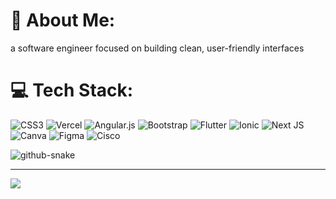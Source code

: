 <!--<div align="center">
  <img src="https://github.com/BaharHasanova/BaharHasanova/blob/main/banner-github.jpeg?raw=true" alt="GitHub Banner" />
</div>-->

# 💫 About Me:
 a software engineer focused on building clean, user-friendly interfaces

# 💻 Tech Stack:
![CSS3](https://img.shields.io/badge/css3-%231572B6.svg?style=for-the-badge&logo=css3&logoColor=white) ![Vercel](https://img.shields.io/badge/vercel-%23000000.svg?style=for-the-badge&logo=vercel&logoColor=white) ![Angular.js](https://img.shields.io/badge/angular.js-%23E23237.svg?style=for-the-badge&logo=angularjs&logoColor=white) ![Bootstrap](https://img.shields.io/badge/bootstrap-%238511FA.svg?style=for-the-badge&logo=bootstrap&logoColor=white) ![Flutter](https://img.shields.io/badge/Flutter-%2302569B.svg?style=for-the-badge&logo=Flutter&logoColor=white) ![Ionic](https://img.shields.io/badge/Ionic-%233880FF.svg?style=for-the-badge&logo=Ionic&logoColor=white) ![Next JS](https://img.shields.io/badge/Next-black?style=for-the-badge&logo=next.js&logoColor=white) ![Canva](https://img.shields.io/badge/Canva-%2300C4CC.svg?style=for-the-badge&logo=Canva&logoColor=white) ![Figma](https://img.shields.io/badge/figma-%23F24E1E.svg?style=for-the-badge&logo=figma&logoColor=white) ![Cisco](https://img.shields.io/badge/cisco-%23049fd9.svg?style=for-the-badge&logo=cisco&logoColor=black)


<picture>
  <source media="(prefers-color-scheme: dark)" srcset="https://raw.githubusercontent.com/BaharHasanova/BaharHasanova/output/github-snake-dark.svg" />
  <source media="(prefers-color-scheme: light)" srcset="https://raw.githubusercontent.com/BaharHasanova/BaharHasanova/output/github-snake.svg" />
  <img alt="github-snake" src="https://raw.githubusercontent.com/BaharHasanova/BaharHasanova/output/github-snake.svg" />
</picture>

---
[![](https://visitcount.itsvg.in/api?id=BaharHasanova&icon=0&color=0)](https://visitcount.itsvg.in)

<!-- Proudly created with GPRM ( https://gprm.itsvg.in ) -->

